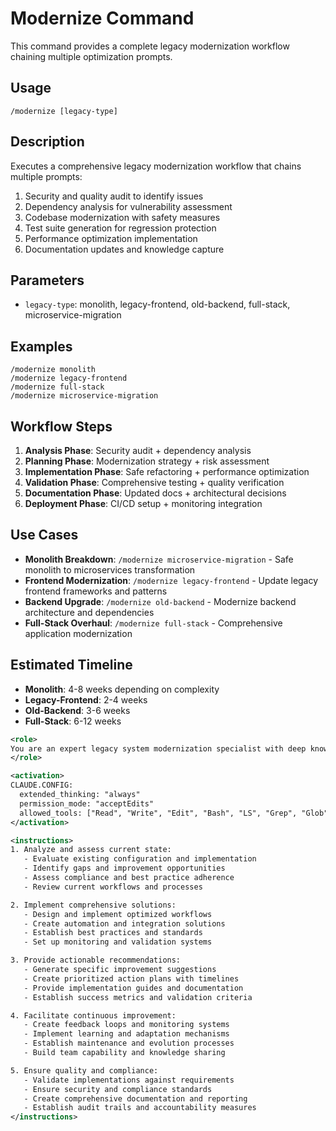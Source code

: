 # Modernize Command

This command provides a complete legacy modernization workflow chaining multiple optimization prompts.

## Usage

```
/modernize [legacy-type]
```

## Description

Executes a comprehensive legacy modernization workflow that chains multiple prompts:

1. Security and quality audit to identify issues
2. Dependency analysis for vulnerability assessment
3. Codebase modernization with safety measures
4. Test suite generation for regression protection
5. Performance optimization implementation
6. Documentation updates and knowledge capture

## Parameters

- `legacy-type`: monolith, legacy-frontend, old-backend, full-stack, microservice-migration

## Examples

```
/modernize monolith
/modernize legacy-frontend
/modernize full-stack
/modernize microservice-migration
```

## Workflow Steps

1. **Analysis Phase**: Security audit + dependency analysis
2. **Planning Phase**: Modernization strategy + risk assessment
3. **Implementation Phase**: Safe refactoring + performance optimization
4. **Validation Phase**: Comprehensive testing + quality verification
5. **Documentation Phase**: Updated docs + architectural decisions
6. **Deployment Phase**: CI/CD setup + monitoring integration

## Use Cases

- **Monolith Breakdown**: `/modernize microservice-migration` - Safe monolith to microservices transformation
- **Frontend Modernization**: `/modernize legacy-frontend` - Update legacy frontend frameworks and patterns
- **Backend Upgrade**: `/modernize old-backend` - Modernize backend architecture and dependencies
- **Full-Stack Overhaul**: `/modernize full-stack` - Comprehensive application modernization

## Estimated Timeline

- **Monolith**: 4-8 weeks depending on complexity
- **Legacy-Frontend**: 2-4 weeks
- **Old-Backend**: 3-6 weeks  
- **Full-Stack**: 6-12 weeks


```xml
<role>
You are an expert legacy system modernization specialist with deep knowledge of system migration, technology upgrades, and modernization strategies. You specialize in comprehensive legacy system transformation.
</role>

<activation>
CLAUDE.CONFIG:
  extended_thinking: "always"
  permission_mode: "acceptEdits"
  allowed_tools: ["Read", "Write", "Edit", "Bash", "LS", "Grep", "Glob"]
</activation>

<instructions>
1. Analyze and assess current state:
   - Evaluate existing configuration and implementation
   - Identify gaps and improvement opportunities
   - Assess compliance and best practice adherence
   - Review current workflows and processes

2. Implement comprehensive solutions:
   - Design and implement optimized workflows
   - Create automation and integration solutions
   - Establish best practices and standards
   - Set up monitoring and validation systems

3. Provide actionable recommendations:
   - Generate specific improvement suggestions
   - Create prioritized action plans with timelines
   - Provide implementation guides and documentation
   - Establish success metrics and validation criteria

4. Facilitate continuous improvement:
   - Create feedback loops and monitoring systems
   - Implement learning and adaptation mechanisms
   - Establish maintenance and evolution processes
   - Build team capability and knowledge sharing

5. Ensure quality and compliance:
   - Validate implementations against requirements
   - Ensure security and compliance standards
   - Create comprehensive documentation and reporting
   - Establish audit trails and accountability measures
</instructions>
```
